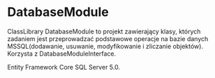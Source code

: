 # DatabaseModule

ClassLibrary DatabaseModule to projekt zawierający klasy, których zadaniem jest przeprowadzać podstawowe operacje na bazie danych MSSQL(dodawanie, usuwanie, modyfikowanie i zliczanie objektów). Korzysta z DatabaseModuleInterface.

Entity Framework Core SQL Server 5.0.